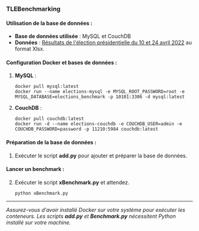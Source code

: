 ### TLEBenchmarking

#### Utilisation de la base de données :

- **Base de données utilisée** : MySQL et CouchDB
- **Données** : [Résultats de l'élection présidentielle du 10 et 24 avril 2022](https://www.data.gouv.fr/fr/datasets/election-presidentielle-des-10-et-24-avril-2022-resultats-definitifs-du-2nd-tour/) au format Xlsx.

#### Configuration Docker et bases de données :

1. **MySQL** :
   ```
   docker pull mysql:latest
   docker run --name elections-mysql -e MYSQL_ROOT_PASSWORD=root -e MYSQL_DATABASE=elections_benchmark -p 10101:3306 -d mysql:latest
   ```

2. **CouchDB** :
   ```
   docker pull couchdb:latest
   docker run -d --name elections-couchdb -e COUCHDB_USER=admin -e COUCHDB_PASSWORD=password -p 11210:5984 couchdb:latest
   ```

#### Préparation de la base de données :

1. Exécuter le script **add.py** pour ajouter et préparer la base de données.

#### Lancer un benchmark :

2. Exécuter le script **xBenchmark.py** et attendez.
   ```
   python xBenchmark.py
   ```

---

*Assurez-vous d'avoir installé Docker sur votre système pour exécuter les conteneurs. Les scripts **add.py** et **Benchmark.py** nécessitent Python installé sur votre machine.*
